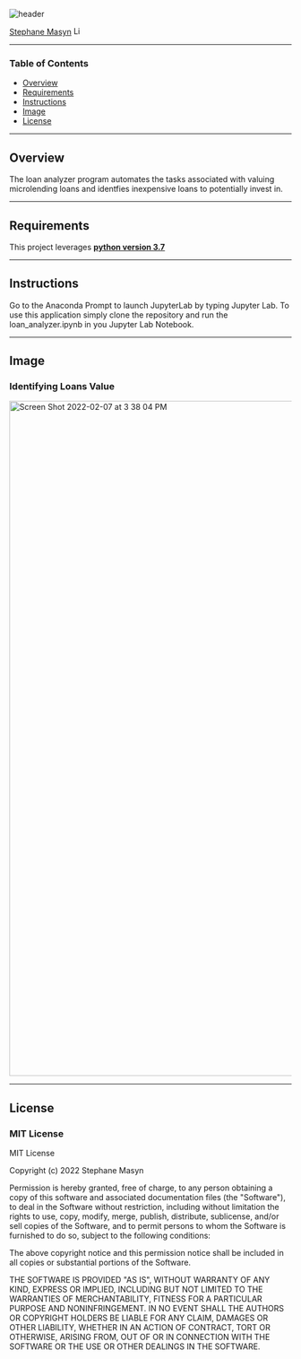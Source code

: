 ![header](https://capsule-render.vercel.app/api?type=waving&color=gradient&width=1000&height=200&section=header&text=Financial%20Programing%20&fontSize=30&fontColor=black)

<!-- header is made with: https://github.com/kyechan99/capsule-render -->

[Stephane Masyn](https://www.linkedin.com/in/stephane-masyn-35b16817a/) [<img src="https://cdn2.auth0.com/docs/media/connections/linkedin.png" alt="LinkedIn -  Stephane Masyn" width=15/>](https://www.linkedin.com/in/stephane-masyn-35b16817a/)
                                 

---

### Table of Contents

* [Overview](#overview)
* [Requirements](#requirements)
* [Instructions](#instructions)
* [Image](#image)
* [License](#license)

---

## Overview

The loan analyzer program automates the tasks associated with valuing microlending loans and identfies inexpensive loans to potentially invest in.  

---

## Requirements

This project leverages **[python version 3.7](https://www.python.org/downloads/)**

---

## Instructions

Go to the Anaconda Prompt to launch JupyterLab by typing Jupyter Lab. To use this application simply clone the repository and run the loan_analyzer.ipynb in you Jupyter Lab Notebook.

---

## Image


### Identifying Loans Value

<img width="1204" alt="Screen Shot 2022-02-07 at 3 38 04 PM" src="https://user-images.githubusercontent.com/89653430/152868063-d24e0e9e-e5e0-4c0d-bf81-4280fa3ff2f4.png">

--- 

## License

### **MIT License**


MIT License

Copyright (c) 2022 Stephane Masyn

Permission is hereby granted, free of charge, to any person obtaining a copy
of this software and associated documentation files (the "Software"), to deal
in the Software without restriction, including without limitation the rights
to use, copy, modify, merge, publish, distribute, sublicense, and/or sell
copies of the Software, and to permit persons to whom the Software is
furnished to do so, subject to the following conditions:

The above copyright notice and this permission notice shall be included in all
copies or substantial portions of the Software.

THE SOFTWARE IS PROVIDED "AS IS", WITHOUT WARRANTY OF ANY KIND, EXPRESS OR
IMPLIED, INCLUDING BUT NOT LIMITED TO THE WARRANTIES OF MERCHANTABILITY,
FITNESS FOR A PARTICULAR PURPOSE AND NONINFRINGEMENT. IN NO EVENT SHALL THE
AUTHORS OR COPYRIGHT HOLDERS BE LIABLE FOR ANY CLAIM, DAMAGES OR OTHER
LIABILITY, WHETHER IN AN ACTION OF CONTRACT, TORT OR OTHERWISE, ARISING FROM,
OUT OF OR IN CONNECTION WITH THE SOFTWARE OR THE USE OR OTHER DEALINGS IN THE
SOFTWARE.
